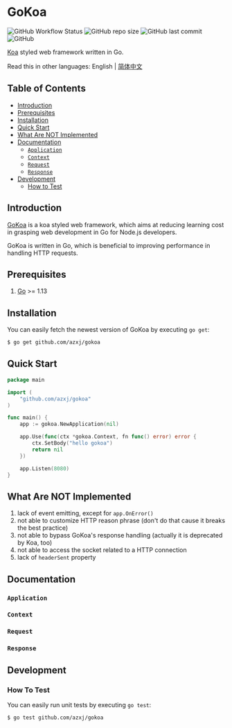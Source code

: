 # GoKoa

![GitHub Workflow Status](https://img.shields.io/github/workflow/status/azxj/gokoa/Golang)
![GitHub repo size](https://img.shields.io/github/repo-size/azxj/gokoa)
![GitHub last commit](https://img.shields.io/github/last-commit/azxj/gokoa)
![GitHub](https://img.shields.io/github/license/azxj/gokoa)

[Koa][koa] styled web framework written in Go.

Read this in other languages: English | [简体中文](./README_zh-CN.md)

## Table of Contents

- [Introduction](#introduction)
- [Prerequisites](#prerequisites)
- [Installation](#installation)
- [Quick Start](#quick-start)
- [What Are NOT Implemented](#what-are-not-implemented)
- [Documentation](#documentation)
  - [`Application`](#application)
  - [`Context`](#context)
  - [`Request`](#request)
  - [`Response`](#response)
- [Development](#development)
  - [How to Test](#how-to-test)

## <a name="introduction"></a> Introduction

[GoKoa](gokoa) is a koa styled web framework, which aims at reducing learning cost in grasping web development in Go for Node.js developers.

GoKoa is written in Go, which is beneficial to improving performance in handling HTTP requests.

## <a name="prerequisites"></a> Prerequisites

1. [Go](go) >= 1.13

## <a name="installation"></a> Installation

You can easily fetch the newest version of GoKoa by executing `go get`:

```bash
$ go get github.com/azxj/gokoa
```

## <a name="quick-start"></a> Quick Start

```go
package main

import (
	"github.com/azxj/gokoa"
)

func main() {
	app := gokoa.NewApplication(nil)

	app.Use(func(ctx *gokoa.Context, fn func() error) error {
		ctx.SetBody("hello gokoa")
		return nil
	})

	app.Listen(8080)
}
```

## <a name="what-are-not-implemented"></a> What Are NOT Implemented

1. lack of event emitting, except for `app.OnError()`
2. not able to customize HTTP reason phrase (don't do that cause it breaks the best practice)
3. not able to bypass GoKoa's response handling (actually it is deprecated by Koa, too)
4. not able to access the socket related to a HTTP connection
5. lack of `headerSent` property

## <a name="documentation"></a> Documentation

### <a name="application"></a> `Application`

### <a name="context"></a> `Context`

### <a name="request"></a> `Request`

### <a name="response"></a> `Response`

## <a name="development"></a> Development

### <a name="how-to-test"></a> How To Test

You can easily run unit tests by executing `go test`:

```bash
$ go test github.com/azxj/gokoa
```

[koa]: https://github.com/koajs/koa
[go]: https://golang.org/
[gokoa]: https://github.com/azxj/gokoa
